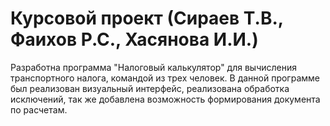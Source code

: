 # Курсовой проект (Сираев Т.В., Фаихов Р.С., Хасянова И.И.)
Разработна программа "Налоговый калькулятор" для вычисления транспортного налога, командой из трех человек.
В данной программе был реализован визуальный интерфейс, реализована обработка исключений, так же добавлена возможность формирования документа по расчетам.
